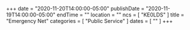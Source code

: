 +++
date = "2020-11-20T14:00:00-05:00"
publishDate = "2020-11-19T14:00:00-05:00"
endTime = ""
location = ""
ncs = [ "KE0LDS" ]
title = "Emergency Net"
categories = [ "Public Service" ]
dates = [ "" ]
+++
